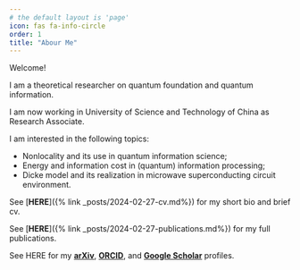 ```yaml
---
# the default layout is 'page'
icon: fas fa-info-circle
order: 1
title: "Abour Me"
---
```


Welcome!

I am a theoretical researcher on quantum foundation and quantum information.

I am now working in University of Science and Technology of China as Research Associate.

I am interested in the following topics:
* Nonlocality and its use in quantum information science;
* Energy and information cost in (quantum) information processing;
* Dicke model and its realization in microwave superconducting circuit environment.


See [**HERE**]({% link _posts/2024-02-27-cv.md%})
for my short bio and brief cv.

See [**HERE**]({% link _posts/2024-02-27-publications.md%})
for my full publications.

See HERE for my 
[**arXiv**](https://arxiv.org/a/zhen_y_1.html), 
[**ORCID**](https://orcid.org/0000-0002-7125-6922), and 
[**Google Scholar**](https://scholar.google.com/citations?user=7kiloFYAAAAJ)
profiles.
